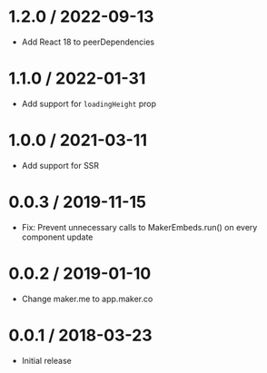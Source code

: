 
# 1.2.0 / 2022-09-13

- Add React 18 to peerDependencies

# 1.1.0 / 2022-01-31

- Add support for `loadingHeight` prop

# 1.0.0 / 2021-03-11

- Add support for SSR

# 0.0.3 / 2019-11-15

- Fix: Prevent unnecessary calls to MakerEmbeds.run() on every component update

# 0.0.2 / 2019-01-10

- Change maker.me to app.maker.co

# 0.0.1 / 2018-03-23

- Initial release
